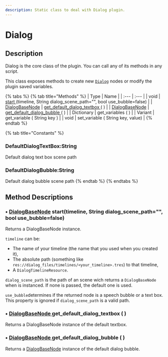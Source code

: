 ```yaml
---
description: Static class to deal with Dialog plugin.
---
```


# Dialog

## Description

Dialog is the core class of the plugin. You can call any of its methods in any script.   
  
This class exposes methods to create new [`Dialog`](class_dialog-base-node/) nodes or modify the plugin saved variables.

{% tabs %}
{% tab title="Methods" %}
| Type | Name |
| :--- | :--- |
| void | [start ](class_dialog.md#dialogbasenode-start-timeline-string-dialog_scene_path-bool-use_bubble-false)\(timeline, String dialog\_scene\_path="", bool use\_bubble=false\) |
| [DialogBaseNode](class_dialog-base-node/) | [get\_default\_dialog\_textbox ](class_dialog.md#dialogbasenode-get_default_dialog_textbox)\( \) |
| [DialogBaseNode](class_dialog-base-node/) | [get\_default\_dialog\_bubble ](class_dialog.md#dialogbasenode-get_default_dialog_bubble)\( \) |
| Dictionary | get\_variables \( \) |
| Variant | get\_variable \( String key \) |
| void | set\_variable \( String key, value\) |
{% endtab %}

{% tab title="Constants" %}
### DefaultDialogTextBox:String

Default dialog text box scene path

### DefaultDialogBubble:String

Default dialog bubble scene path
{% endtab %}
{% endtabs %}

## Method Descriptions

### •  [DialogBaseNode](class_dialog-base-node/) start\(timeline, String dialog\_scene\_path="", bool use\_bubble=false\) 

Returns a DialogBaseNode instance.

`timeline` can be:

* The name of your timeline \(the name that you used when you created it\),
* The absolute path \(something like `res://dialog_files/timelines/<your_timeline>.tres`\) to that timeline,
* A `DialogTimelineResource`.

`dialog_scene_path` is the path of an scene wich returns a `DialogBaseNode` when is instanced. If none is passed, the default one is used.

`use_bubble`determines if the returned node is a speech bubble or a text box. This property is ignored if `dialog_scene_path` is a valid path.

### •  [DialogBaseNode ](class_dialog-base-node/)**get\_default\_dialog\_textbox \( \)**

Returns a DialogBaseNode instance of the default textbox.

### •  [DialogBaseNode ](class_dialog-base-node/)**get\_default\_dialog\_bubble \( \)**

Returns a [DialogBaseNode](class_dialog-base-node/) instance of the default dialog bubble.

